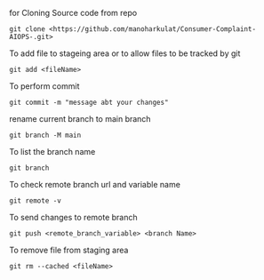 
for Cloning Source code from repo
```
git clone <https://github.com/manoharkulat/Consumer-Complaint-AIOPS-.git>
```

To add file to stageing area or to allow files to be tracked by git
```
git add <fileName>
```

To perform commit
```
git commit -m "message abt your changes"
```

rename current branch to main branch 
```
git branch -M main
```

To list the branch name
```
git branch
```

To check remote branch url and variable name
```
git remote -v
```

To send changes to remote branch
```
git push <remote_branch_variable> <branch Name>
```

To remove file from staging area
```
git rm --cached <fileName>
```

